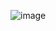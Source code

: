 ![image](https://user-images.githubusercontent.com/89542446/184461833-0fa496ff-82e4-47eb-bc48-11f0ad9af5ac.png)
